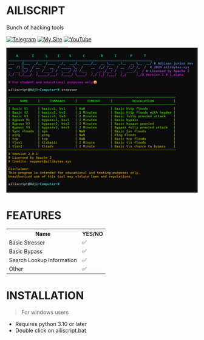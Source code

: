 # AILISCRIPT
Bunch of hacking tools

[![Telegram](https://img.shields.io/badge/Telegram-brightgreen)](https://t.me/rizkykianadji)
[![My Site](https://img.shields.io/badge/My%20Site-green)](https://ailibytes.xyz)
[![YouTube](https://img.shields.io/badge/YouTube-brightred)](https://www.youtube.com/channel/rizkykianadji)

![Screenshot](https://github.com/AdjiDev/ailiscript/blob/main/screenshot.png?raw=true)

# FEATURES
<table>
  <tr>
    <th>   Name   </th>
    <th>   YES/NO   </th>
  </tr>
  <tr>
    <td>Basic Stresser</td>
    <td>   ✅   </td>
  </tr>
  <tr>
    <td>Basic Bypass</td>
    <td>   ✅   </td>
  </tr>
  <tr>
    <td>Search Lookup Information</td>
    <td>   ✅   </td>
  </tr>
  <tr>
    <td>   Other   </td>
    <td>   ✅   </td>
  </tr>
</table>


# INSTALLATION
> For windows users
- Requires python 3.10 or later
- Double click on ailiscript.bat

  
